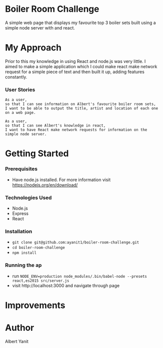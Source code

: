 Boiler Room Challenge
=====================

A simple web page that displays my favourite top 3 boiler sets built using a simple node server with and react.

My Approach
===========

Prior to this my knowledge in using React and node.js was very little. I aimed to make a simple application which I could make react make network request for a simple piece of text and then built it up, adding features constantly.

### User Stories
```
As a user,
so that I can see information on Albert's favourite boiler room sets,
I want to be able to output the title, artist and location of each one on a web page.

As a user,
so that I can see Albert's knowledge in react,
I want to have React make network requests for information on the simple node server.
```

Getting Started
===============

### Prerequisites
- Have node.js installed. For more information visit https://nodejs.org/en/download/

### Technologies Used
- Node.js
- Express
- React

### Installation
- `git clone git@github.com:ayanit1/boiler-room-challenge.git`
- `cd boiler-room-challenge`
- `npm install`

### Running the ap
- run `NODE_ENV=production node_modules/.bin/babel-node --presets react,es2015 src/server.js`
- visit http://localhost:3000 and navigate through page

Improvements
============

Author
======
Albert Yanit
